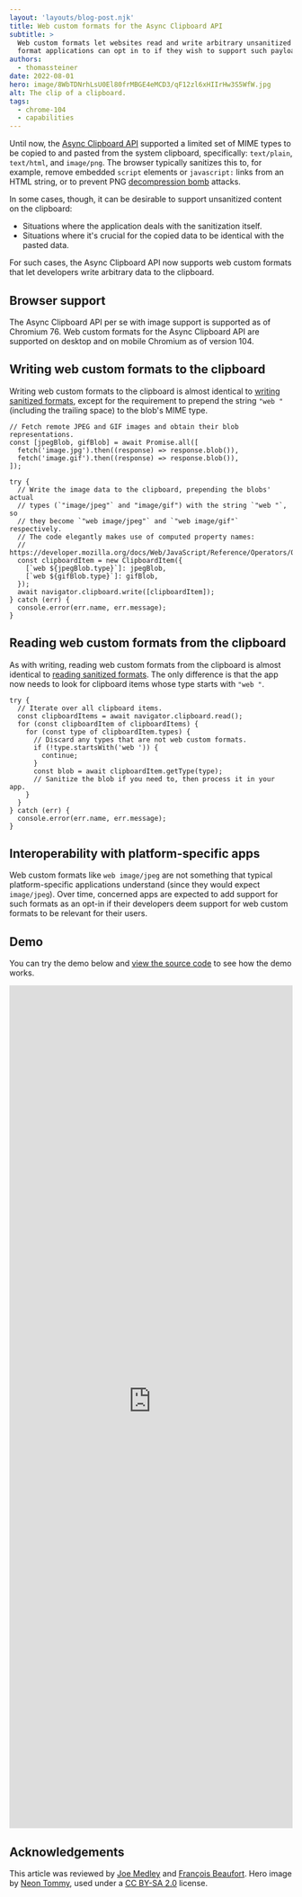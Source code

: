 ```yaml
---
layout: 'layouts/blog-post.njk'
title: Web custom formats for the Async Clipboard API
subtitle: >
  Web custom formats let websites read and write arbitrary unsanitized payloads using a standard
  format applications can opt in to if they wish to support such payloads.
authors:
  - thomassteiner
date: 2022-08-01
hero: image/8WbTDNrhLsU0El80frMBGE4eMCD3/qF12zl6xHIIrHw3S5WfW.jpg
alt: The clip of a clipboard.
tags:
  - chrome-104
  - capabilities
---
```


Until now, the [Async Clipboard API](https://web.dev/async-clipboard/) supported a limited set of
MIME types to be copied to and pasted from the system clipboard, specifically: `text/plain`,
`text/html`, and `image/png`. The browser typically sanitizes this to, for example, remove embedded
`script` elements or `javascript:` links from an HTML string, or to prevent PNG
[decompression bomb](https://en.wikipedia.org/wiki/Zip_bomb) attacks.

In some cases, though, it can be desirable to support unsanitized content on the clipboard:

- Situations where the application deals with the sanitization itself.
- Situations where it's crucial for the copied data to be identical with the pasted data.

For such cases, the Async Clipboard API now supports web custom formats that let developers write
arbitrary data to the clipboard.

## Browser support

The Async Clipboard API per se with image support is supported as of Chromium&nbsp;76. Web custom
formats for the Async Clipboard API are supported on desktop and on mobile Chromium as of
version&nbsp;104.

## Writing web custom formats to the clipboard

Writing web custom formats to the clipboard is almost identical to
[writing sanitized formats](<https://web.dev/async-clipboard/#write()>), except for the requirement
to prepend the string `"web "` (including the trailing space) to the blob's MIME type.

```js/13-14
// Fetch remote JPEG and GIF images and obtain their blob representations.
const [jpegBlob, gifBlob] = await Promise.all([
  fetch('image.jpg').then((response) => response.blob()),
  fetch('image.gif').then((response) => response.blob()),
]);

try {
  // Write the image data to the clipboard, prepending the blobs' actual
  // types (`"image/jpeg"` and "image/gif") with the string `"web "`, so
  // they become `"web image/jpeg"` and `"web image/gif"` respectively.
  // The code elegantly makes use of computed property names:
  // https://developer.mozilla.org/docs/Web/JavaScript/Reference/Operators/Object_initializer#computed_property_names.
  const clipboardItem = new ClipboardItem({
    [`web ${jpegBlob.type}`]: jpegBlob,
    [`web ${gifBlob.type}`]: gifBlob,
  });
  await navigator.clipboard.write([clipboardItem]);
} catch (err) {
  console.error(err.name, err.message);
}
```

## Reading web custom formats from the clipboard

As with writing, reading web custom formats from the clipboard is almost identical to
[reading sanitized formats](<https://web.dev/async-clipboard/#read()>). The only difference is that
the app now needs to look for clipboard items whose type starts with `"web "`.

```js/6
try {
  // Iterate over all clipboard items.
  const clipboardItems = await navigator.clipboard.read();
  for (const clipboardItem of clipboardItems) {
    for (const type of clipboardItem.types) {
      // Discard any types that are not web custom formats.
      if (!type.startsWith('web ')) {
        continue;
      }
      const blob = await clipboardItem.getType(type);
      // Sanitize the blob if you need to, then process it in your app.
    }
  }
} catch (err) {
  console.error(err.name, err.message);
}
```

## Interoperability with platform-specific apps

Web custom formats like `web image/jpeg` are not something that typical platform-specific
applications understand (since they would expect `image/jpeg`). Over time, concerned apps are
expected to add support for such formats as an opt-in if their developers deem support for web
custom formats to be relevant for their users.

## Demo

You can try the demo below and
[view the source code](https://glitch.com/edit/#!/custom-async-clipboard) to see how the demo works.

<div class="glitch-embed-wrap" style="height: 1500px; width: 100%;">
  <iframe
    src="https://custom-async-clipboard.glitch.me/"
    title="custom-async-clipboard on Glitch"
    allow="clipboard-read; clipboard-write"
    style="height: 100%; width: 100%; border: 0;">
  </iframe>
</div>

## Acknowledgements

This article was reviewed by [Joe Medley](https://github.com/jpmedley)
and [François Beaufort](https://github.com/beaufortfrancois).
Hero image by [Neon Tommy](https://www.flickr.com/photos/42757699@N04), used under a
[CC BY-SA 2.0](https://creativecommons.org/licenses/by-sa/2.0/) license.
